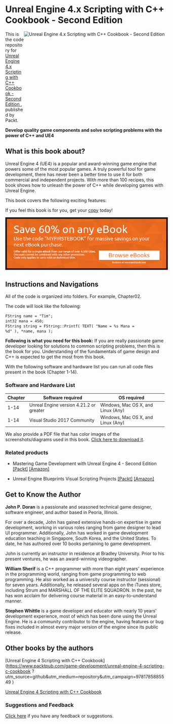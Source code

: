 # Unreal Engine 4.x Scripting with C++ Cookbook - Second Edition 

<a href="https://prod.packtpub.com/in/game-development/unreal-engine-4x-scripting-c-cookbook-second-edition?utm_source=github&utm_medium=repository&utm_campaign="><img src="https://prod.packtpub.com/media/catalog/product/cache/a22c7d190d97ca25f5f1089471ab8502/c/o/cover_12456.png" alt="Unreal Engine 4.x Scripting with C++ Cookbook - Second Edition " height="256px" align="right"></a>

This is the code repository for [Unreal Engine 4.x Scripting with C++ Cookbook - Second Edition ](https://prod.packtpub.com/in/game-development/unreal-engine-4x-scripting-c-cookbook-second-edition?utm_source=github&utm_medium=repository&utm_campaign=), published by Packt.

**Develop quality game components and solve scripting problems with the power of C++ and UE4**

## What is this book about?
Unreal Engine 4 (UE4) is a popular and award-winning game engine that powers some of the most popular games. A truly powerful tool for game development, there has never been a better time to use it for both commercial and independent projects. With more than 100 recipes, this book shows how to unleash the power of C++ while developing games with Unreal Engine.

This book covers the following exciting features:


If you feel this book is for you, get your [copy](https://www.amazon.com/dp/1789809509) today!

<a href="https://www.packtpub.com/?utm_source=github&utm_medium=banner&utm_campaign=GitHubBanner"><img src="https://raw.githubusercontent.com/PacktPublishing/GitHub/master/GitHub.png" 
alt="https://www.packtpub.com/" border="5" /></a>

## Instructions and Navigations
All of the code is organized into folders. For example, Chapter02.

The code will look like the following:
```
FString name = "Tim";
int32 mana = 450;
FString string = FString::Printf( TEXT( "Name = %s Mana =
%d" ), *name, mana );
```

**Following is what you need for this book:**
If you are really passionate game developer looking for solutions to common scripting problems, then this is the book for you. Understanding of the fundamentals of game design and C++ is expected to get the most from this book.

With the following software and hardware list you can run all code files present in the book (Chapter 1-14).
### Software and Hardware List
| Chapter | Software required | OS required |
| -------- | ------------------------------------ | ----------------------------------- |
| 1-14 | Unreal Engine version 4.21.2 or greater | Windows, Mac OS X, and Linux (Any) |
| 1-14 | Visual Studio 2017 Community | Windows, Mac OS X, and Linux (Any) |


We also provide a PDF file that has color images of the screenshots/diagrams used in this book. [Click here to download it](https://www.packtpub.com/sites/default/files/downloads/9781789809503_ColorImages.pdf).

### Related products
* Mastering Game Development with Unreal Engine 4 - Second Edition [[Packt]](https://www.packtpub.com/game-development/mastering-game-development-unreal-engine-4-second-edition?utm_source=github&utm_medium=repository&utm_campaign=9781788991445 ) [[Amazon]](https://www.amazon.com/dp/1788991443)

* Unreal Engine Blueprints Visual Scripting Projects  [[Packt]](https://prod.packtpub.com/in/game-development/unreal-engine-blueprints-visual-scripting-projects?utm_source=github&utm_medium=repository&utm_campaign=) [[Amazon]](https://www.amazon.com/dp/1789532426)

## Get to Know the Author
**John P. Doran**
is a passionate and seasoned technical game designer, software engineer, and author based in Peoria, Illinois.

For over a decade, John has gained extensive hands-on expertise in game development, working in various roles ranging from game designer to lead UI programmer. Additionally, John has worked in game development education teaching in Singapore, South Korea, and the United States. To date, he has authored over 10 books pertaining to game development.

John is currently an instructor in residence at Bradley University. Prior to his present ventures, he was an award-winning videographer.

**William Sherif**
is a C++ programmer with more than eight years' experience in the
programming world, ranging from game programming to web programming. He
also worked as a university course instructor (sessional) for seven years. Additionally,
he released several apps on the iTunes store, including Strum and MARSHALL OF
THE ELITE SQUADRON. In the past, he has won acclaim for delivering course
material in an easy-to-understand manner.

**Stephen Whittle**
is a game developer and educator with nearly 10 years'
development experience, most of which has been done using the Unreal Engine. He is
a community contributor to the engine, having features or bug fixes included in
almost every major version of the engine since its public release.


## Other books by the authors
[]()

[]()

[Unreal Engine 4 Scripting with C++ Cookbook](https://www.packtpub.com/game-development/unreal-engine-4-scripting-c-cookbook ?utm_source=github&utm_medium=repository&utm_campaign=9781785885549 )

[Unreal Engine 4 Scripting with C++ Cookbook](https://prod.packtpub.com/in/game-development/unreal-engine-4-scripting-c-cookbook?utm_source=github&utm_medium=repository&utm_campaign=9781789132878)

[]()

### Suggestions and Feedback
[Click here](https://docs.google.com/forms/d/e/1FAIpQLSdy7dATC6QmEL81FIUuymZ0Wy9vH1jHkvpY57OiMeKGqib_Ow/viewform) if you have any feedback or suggestions.


